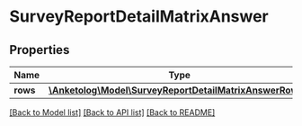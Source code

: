 # SurveyReportDetailMatrixAnswer

## Properties
Name | Type | Description | Notes
------------ | ------------- | ------------- | -------------
**rows** | [**\Anketolog\Model\SurveyReportDetailMatrixAnswerRows[]**](SurveyReportDetailMatrixAnswerRows.md) |  | 

[[Back to Model list]](../README.md#documentation-for-models) [[Back to API list]](../README.md#documentation-for-api-endpoints) [[Back to README]](../README.md)


